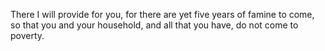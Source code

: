 There I will provide for you, for there are yet five years of famine to come, so that you and your household, and all that you have, do not come to poverty.
